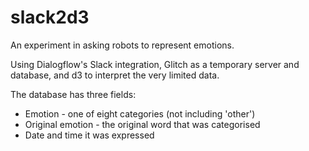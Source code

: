 # slack2d3

An experiment in asking robots to represent emotions.

Using Dialogflow's Slack integration, Glitch as a temporary server and database, and d3 to interpret the very limited data.

The database has three fields:
- Emotion - one of eight categories (not including 'other')
- Original emotion - the original word that was categorised
- Date and time it was expressed 
